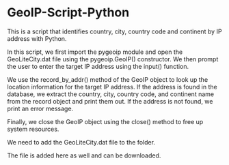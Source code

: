 # GeoIP-Script-Python

This is a script that identifies country, city, country code and continent by IP address with Python.

In this script, we first import the pygeoip module and open the GeoLiteCity.dat file using the pygeoip.GeoIP() constructor. We then prompt the user to enter the target IP address using the input() function.

We use the record_by_addr() method of the GeoIP object to look up the location information for the target IP address. If the address is found in the database, we extract the country, city, country code, and continent name from the record object and print them out. If the address is not found, we print an error message.

Finally, we close the GeoIP object using the close() method to free up system resources.

We need to add the GeoLiteCity.dat file to the folder. 

The file is added here as well and can be downloaded.
